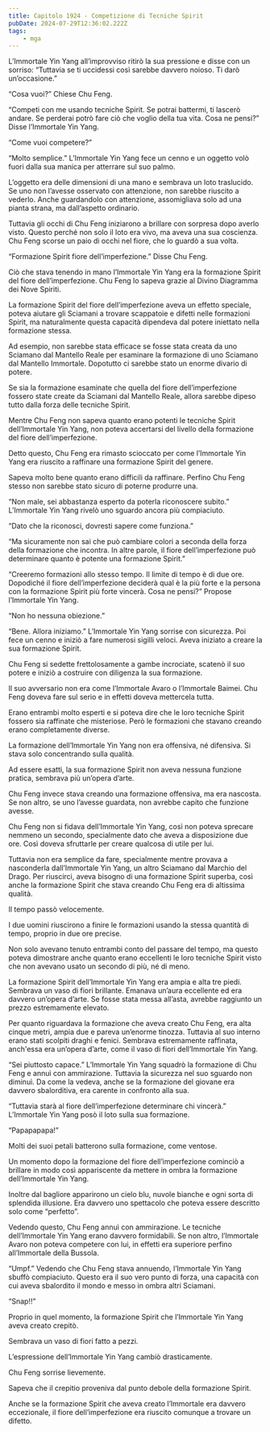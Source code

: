 ```yaml
---
title: Capitolo 1924 - Competizione di Tecniche Spirit
pubDate: 2024-07-29T12:36:02.222Z
tags:
    - mga
---
```


L’Immortale Yin Yang all’improvviso ritirò la sua pressione e disse con un sorriso: “Tuttavia se ti uccidessi così sarebbe davvero noioso. Ti darò un’occasione.”

“Cosa vuoi?” Chiese Chu Feng.

“Competi con me usando tecniche Spirit. Se potrai battermi, ti lascerò andare. Se perderai potrò fare ciò che voglio della tua vita. Cosa ne pensi?” Disse l’Immortale Yin Yang.

“Come vuoi competere?”

“Molto semplice.” L’Immortale Yin Yang fece un cenno e un oggetto volò fuori dalla sua manica per atterrare sul suo palmo.

L’oggetto era delle dimensioni di una mano e sembrava un loto traslucido. Se uno non l’avesse osservato con attenzione, non sarebbe riuscito a vederlo. Anche guardandolo con attenzione, assomigliava solo ad una pianta strana, ma dall’aspetto ordinario.

Tuttavia gli occhi di Chu Feng iniziarono a brillare con sorpresa dopo averlo visto. Questo perché non solo il loto era vivo, ma aveva una sua coscienza. Chu Feng scorse un paio di occhi nel fiore, che lo guardò a sua volta.

“Formazione Spirit fiore dell’imperfezione.” Disse Chu Feng.

Ciò che stava tenendo in mano l’Immortale Yin Yang era la formazione Spirit del fiore dell’imperfezione. Chu Feng lo sapeva grazie al Divino Diagramma dei Nove Spiriti.

La formazione Spirit del fiore dell’imperfezione aveva un effetto speciale, poteva aiutare gli Sciamani a trovare scappatoie e difetti nelle formazioni Spirit, ma naturalmente questa capacità dipendeva dal potere iniettato nella formazione stessa.

Ad esempio, non sarebbe stata efficace se fosse stata creata da uno Sciamano dal Mantello Reale per esaminare la formazione di uno Sciamano dal Mantello Immortale. Dopotutto ci sarebbe stato un enorme divario di potere.

Se sia la formazione esaminate che quella del fiore dell’imperfezione fossero state create da Sciamani dal Mantello Reale, allora sarebbe dipeso tutto dalla forza delle tecniche Spirit.

Mentre Chu Feng non sapeva quanto erano potenti le tecniche Spirit dell’Immortale Yin Yang, non poteva accertarsi del livello della formazione del fiore dell’imperfezione.

Detto questo, Chu Feng era rimasto scioccato per come l’Immortale Yin Yang era riuscito a raffinare una formazione Spirit del genere.

Sapeva molto bene quanto erano difficili da raffinare. Perfino Chu Feng stesso non sarebbe stato sicuro di poterne produrre una.

“Non male, sei abbastanza esperto da poterla riconoscere subito.” L’Immortale Yin Yang rivelò uno sguardo ancora più compiaciuto.

“Dato che la riconosci, dovresti sapere come funziona.”

“Ma sicuramente non sai che può cambiare colori a seconda della forza della formazione che incontra. In altre parole, il fiore dell’imperfezione può determinare quanto è potente una formazione Spirit.”

“Creeremo formazioni allo stesso tempo. Il limite di tempo è di due ore. Dopodiché il fiore dell’imperfezione deciderà qual è la più forte e la persona con la formazione Spirit più forte vincerà. Cosa ne pensi?” Propose l’Immortale Yin Yang.

“Non ho nessuna obiezione.”

“Bene. Allora iniziamo.” L’Immortale Yin Yang sorrise con sicurezza. Poi fece un cenno e iniziò a fare numerosi sigilli veloci. Aveva iniziato a creare la sua formazione Spirit.

Chu Feng si sedette frettolosamente a gambe incrociate, scatenò il suo potere e iniziò a costruire con diligenza la sua formazione.

Il suo avversario non era come l’Immortale Avaro o l’Immortale Baimei. Chu Feng doveva fare sul serio e in effetti doveva mettercela tutta.

Erano entrambi molto esperti e si poteva dire che le loro tecniche Spirit fossero sia raffinate che misteriose. Però le formazioni che stavano creando erano completamente diverse.

La formazione dell’Immortale Yin Yang non era offensiva, né difensiva. Si stava solo concentrando sulla qualità.

Ad essere esatti, la sua formazione Spirit non aveva nessuna funzione pratica, sembrava più un’opera d’arte.

Chu Feng invece stava creando una formazione offensiva, ma era nascosta. Se non altro, se uno l’avesse guardata, non avrebbe capito che funzione avesse.

Chu Feng non si fidava dell’Immortale Yin Yang, così non poteva sprecare nemmeno un secondo, specialmente dato che aveva a disposizione due ore. Così doveva sfruttarle per creare qualcosa di utile per lui.

Tuttavia non era semplice da fare, specialmente mentre provava a nasconderla dall’Immortale Yin Yang, un altro Sciamano dal Marchio del Drago. Per riuscirci, aveva bisogno di una formazione Spirit superba, così anche la formazione Spirit che stava creando Chu Feng era di altissima qualità.

Il tempo passò velocemente.

I due uomini riuscirono a finire le formazioni usando la stessa quantità di tempo, proprio in due ore precise.

Non solo avevano tenuto entrambi conto del passare del tempo, ma questo poteva dimostrare anche quanto erano eccellenti le loro tecniche Spirit visto che non avevano usato un secondo di più, né di meno.

La formazione Spirit dell’Immortale Yin Yang era ampia e alta tre piedi. Sembrava un vaso di fiori brillante. Emanava un’aura eccellente ed era davvero un’opera d’arte. Se fosse stata messa all’asta, avrebbe raggiunto un prezzo estremamente elevato.

Per quanto riguardava la formazione che aveva creato Chu Feng, era alta cinque metri, ampia due e pareva un’enorme tinozza. Tuttavia al suo interno erano stati scolpiti draghi e fenici. Sembrava estremamente raffinata, anch'essa era un’opera d’arte, come il vaso di fiori dell’Immortale Yin Yang.

“Sei piuttosto capace.” L’Immortale Yin Yang squadrò la formazione di Chu Feng e annuì con ammirazione. Tuttavia la sicurezza nel suo sguardo non diminuì. Da come la vedeva, anche se la formazione del giovane era davvero sbalorditiva, era carente in confronto alla sua.

“Tuttavia starà al fiore dell’imperfezione determinare chi vincerà.” L’Immortale Yin Yang posò il loto sulla sua formazione.

“Papapapapa!”

Molti dei suoi petali batterono sulla formazione, come ventose.

Un momento dopo la formazione del fiore dell’imperfezione cominciò a brillare in modo così appariscente da mettere in ombra la formazione dell’Immortale Yin Yang.

Inoltre dal bagliore apparirono un cielo blu, nuvole bianche e ogni sorta di splendida illusione. Era davvero uno spettacolo che poteva essere descritto solo come “perfetto”.

Vedendo questo, Chu Feng annuì con ammirazione. Le tecniche dell’Immortale Yin Yang erano davvero formidabili. Se non altro, l’Immortale Avaro non poteva competere con lui, in effetti era superiore perfino all’Immortale della Bussola.

“Umpf.” Vedendo che Chu Feng stava annuendo, l’Immortale Yin Yang sbuffò compiaciuto. Questo era il suo vero punto di forza, una capacità con cui aveva sbalordito il mondo e messo in ombra altri Sciamani.

“Snap!!”

Proprio in quel momento, la formazione Spirit che l’Immortale Yin Yang aveva creato crepitò.

Sembrava un vaso di fiori fatto a pezzi.

L’espressione dell’Immortale Yin Yang cambiò drasticamente.

Chu Feng sorrise lievemente.

Sapeva che il crepitio proveniva dal punto debole della formazione Spirit.

Anche se la formazione Spirit che aveva creato l’Immortale era davvero eccezionale, il fiore dell’imperfezione era riuscito comunque a trovare un difetto.



